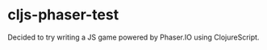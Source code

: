 cljs-phaser-test
================

Decided to try writing a JS game powered by Phaser.IO using ClojureScript.
